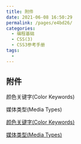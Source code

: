 ```yaml
---
title: 附件
date: 2021-06-08 16:50:29
permalink: /pages/e4bd26/
categories:
  - 编程基础
  - CSS(3)
  - CSS3参考手册
tags:
  -
---
```


## 附件

颜色关键字(Color Keywords)

媒体类型(Media Types)

[颜色关键字(Color Keywords)](http://caibaojian.com/css3/appendix/color-keywords.htm)

[媒体类型(Media Types)](http://caibaojian.com/css3/appendix/media-types.htm)
